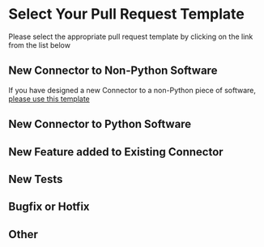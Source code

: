 # Select Your Pull Request Template
Please select the appropriate pull request template by clicking on the link from the list below

## New Connector to Non-Python Software
If you have designed a new Connector to a non-Python piece of software, [please use this template](?expand=1&template=new-connector-template.md)

## New Connector to Python Software

## New Feature added to Existing Connector

## New Tests

## Bugfix or Hotfix

## Other
